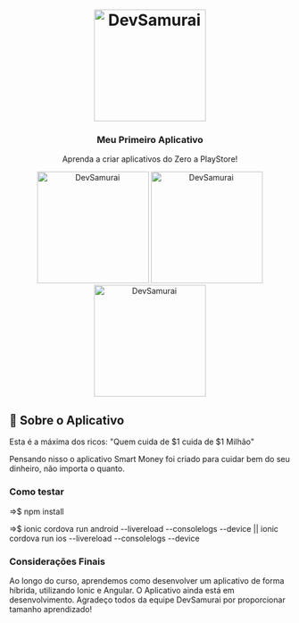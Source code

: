 <h1 align="center">
    <img alt="DevSamurai" src="https://cursos.devsamurai.com.br/assets/shared/logo-blank-dbb2e723b562d42311c93ab3217a154e0da5dc30969b9714ffab350888f374bd.png" width="200px" />
</h1>

<h3 align="center">
  Meu Primeiro Aplicativo
</h3>

<p align="center">Aprenda a criar aplicativos do Zero a PlayStore!</blockquote>

<p align="center">
  <img alt="DevSamurai" src="https://lh3.googleusercontent.com/LMHd9wzWu1k186U7L4I8yvH7_Xz_g6Zxc01yY1c8DjVvK-01pulbkQt6k3669E68skA=w720-h310" width="200px" />
  <img alt="DevSamurai" src="https://lh3.googleusercontent.com/IR4pHly0NxS11I8ScMhiAovWeGE7-FYGuhapI7ynPZQ5bW8-fS2wDubENbvDFBFx6l0=w720-h310" width="200px" />
  <img alt="DevSamurai" src="https://lh3.googleusercontent.com/-d6RTMunSCKmgtUoYUnPfcnuPT4ly2pNE3p9xBTIGyZxQEUXomR1rZE2N2iuSmhvWlA=w720-h310" width="200px" />
</p>

## :rocket: Sobre o Aplicativo

Esta é a máxima dos ricos: "Quem cuida de $1 cuida de $1 Milhão"

Pensando nisso o aplicativo Smart Money foi criado para cuidar bem do seu dinheiro, não importa o quanto.

### Como testar

<p>=>$ npm install</p>
<p>=>$ ionic cordova run android --livereload --consolelogs --device || ionic cordova run ios --livereload --consolelogs --device</p>

### Considerações Finais

<p>Ao longo do curso, aprendemos como desenvolver um aplicativo de forma híbrida, utilizando Ionic e Angular. O Aplicativo ainda está em desenvolvimento. Agradeço todos da equipe DevSamurai por proporcionar tamanho aprendizado!</p>

